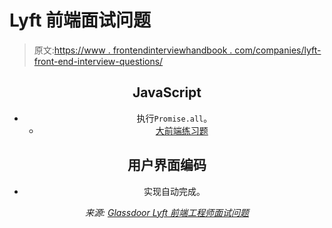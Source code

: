 # Lyft 前端面试问题

> 原文:[https://www . frontendinterviewhandbook . com/companies/lyft-front-end-interview-questions/](https://www.frontendinterviewhandbook.com/companies/lyft-front-end-interview-questions/)

<header>

## JavaScript[](#javascript "Direct link to heading")

*   执行`Promise.all`。
    *   [大前端练习题](https://www.greatfrontend.com/questions/javascript/promise-all)

## 用户界面编码[](#user-interface-coding "Direct link to heading")

*   实现自动完成。

*来源: [Glassdoor Lyft 前端工程师面试问题](https://www.glassdoor.sg/Interview/Lyft-Frontend-Engineer-Interview-Questions-EI_IE700614.0,4_KO5,22.htm)*

</header>